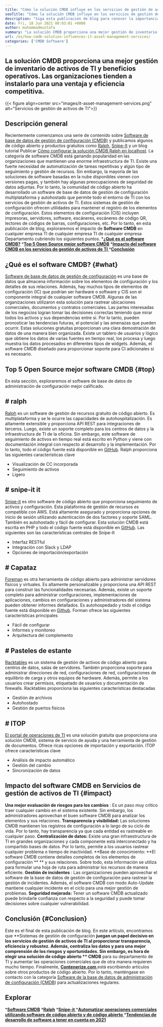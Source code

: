 ```yaml
---
title: "Cómo la solución CMDB influye en los servicios de gestión de activos de TI" 
seoTitle: "Cómo la solución CMDB influye en los servicios de gestión de activos de TI" 
description: "Siga esta publicación de blog para conocer la importancia de los servicios de gestión de activos de código abierto y el software CMDB gratuito en la administración de numerosos elementos de configuración." 
date: Fri, 18 Jun 2021 08:03:01 +0000
author: muhammadmustafa
summary: "La solución CMDB proporciona una mejor gestión de inventario de activos de TI y beneficios operativos. Las organizaciones tienden a instalarlo para una ventaja y eficiencia competitiva." 
url: /es/how-cmdb-solution-influences-it-asset-management-services/
categories: ['CMDB Software']
---
```


## La solución CMDB proporciona una mejor gestión de inventario de activos de TI y beneficios operativos. Las organizaciones tienden a instalarlo para una ventaja y eficiencia competitiva.

{{< figure align=center src="images/it-asset-management-services.png" alt="Servicios de gestión de activos de TI">}}


## **Descripción general**
Recientemente comenzamos una serie de contenido sobre [Software de base de datos de gestión de configuración (CMDB)][1] y publicamos algunos de código abierto y productos gratuitos como [Ralph][2], [Snipe-It][3] y un blog tutorial Publicar [Cómo configurar la solución CMDB Ralph en localhost][4]. La categoría de software CMDB está ganando popularidad en las organizaciones que mantienen una enorme infraestructura de TI. Existe una fuerte necesidad de automatización de tareas repetitivas y algún tipo de seguimiento y gestión de recursos. Sin embargo, la mayoría de las soluciones de software basadas en la nube disponibles vienen con versiones pagas, y también hay algunas preocupaciones de seguridad de datos adjuntas. Por lo tanto, la comunidad de código abierto ha desarrollado un software de base de datos de gestión de configuración multiplataforma y autohostado que permite todo el entorno de TI con los servicios de gestión de activos de TI.
Estos sistemas de gestión de configuración ofrecen utilidades para mantener el registro de los elementos de configuración. Estos elementos de configuración (CIS) incluyen impresoras, servidores, software, escáneres, escáneres de código QR, lectores de códigos de barras, configuraciones, etc. Por lo tanto, en esta publicación de blog, exploraremos el impacto de **Software CMDB**  en cualquier empresa TI de cualquier empresa TI de cualquier empresa Departamento cubriendo los siguientes puntos.
  ***[¿Qué es el software CMDB?][5]** 
  ***[Top 5 Open Source mejor software CMDB][6]** 
  *[**Impacto del software CMDB en los servicios de gestión de activos de TI** ][7]
  ***[Conclusión][8]** 

## **¿Qué es el software CMDB?** {#what}
[Software de base de datos de gestión de configuración][1] es una base de datos que almacena información sobre los elementos de configuración y los detalles de sus relaciones. Además, hay muchos tipos de elementos de configuración (IC) que podrían ser hardware o software y CIS son el componente integral de cualquier software CMDB. Algunas de las organizaciones utilizaron esta solución para rastrear ubicaciones comerciales, documentos y contratos comerciales. Las partes interesadas de los negocios logran tomar las decisiones correctas teniendo que mirar todos los activos y sus dependencias entre sí. Por lo tanto, pueden pronosticar las tendencias futuras, el potencial y las amenazas que pueden ocurrir. Estas soluciones gratuitas proporcionan una clara demostración de datos de una manera bien organizada. Existe un tablero de usuarios y lógico que obtiene los datos de varias fuentes en tiempo real, los procesa y luego muestra los datos procesados ​​en diferentes tipos de widgets. Además, el software CMDB diseñado para proporcionar soporte para CI adicionales si es necesario.

## **Top 5 Open Source mejor software CMDB** {#top}
En esta sección, exploraremos el software de base de datos de administración de configuración mejor calificado.

## # ralph
[Ralph][2] es un software de gestión de recursos gratuito de código abierto. Es multiplataforma y se le ocurre las capacidades de autohospitalización. Es altamente extensible y proporciona API REST para integraciones de terceros. Luego, existe un soporte completo para los centros de datos y la infraestructura de TI de la oficina. Sin embargo, este software de seguimiento de activos en tiempo real está escrito en Python y viene con documentación integral con respecto al desarrollo y la implementación. Por lo tanto, todo el código fuente está disponible en [GitHub][9].
Ralph proporciona las siguientes características clave
  * Visualización de CC incorporada
  * Seguimiento de activos
  * Ligero

## # snipe-it it
[Snipe-it][3] es otro software de código abierto que proporciona seguimiento de activos y configuración. Esta plataforma de gestión de recursos es compatible con AWS. Está altamente asegurado y proporciona opciones de inicio de sesión utilizando autenticación de dos factores y soporte SAML. También es autohostado y fácil de configurar. Esta solución CMDB está escrita en PHP y todo el código fuente está disponible en [GitHub][10].
Las siguientes son las características centrales de Snipe-It
  * Interfaz RESTful
  * Integración con Slack y LDAP
  * Opciones de importación/exportación

## # Capataz
[Foreman][11] es otra herramienta de código abierto para administrar servidores físicos y virtuales. Es altamente personalizable y proporciona una API REST para construir las funcionalidades necesarias. Además, existe un soporte completo para administrar configuraciones, implementaciones de aplicaciones, cambios en configuraciones y administradores del sistema pueden obtener informes detallados. Es autohospedado y todo el código fuente está disponible en [Github][12].
Forman ofrece las siguientes características principales
  * Fácil de configurar
  * Informes y monitoreo
  * Arquitectura del complemento

## # Pasteles de estante
[Racktables][13] es un sistema de gestión de activos de código abierto para centros de datos, salas de servidores. También proporciona soporte para administrar direcciones de red, configuraciones de red, configuraciones de equilibrio de carga y otros equipos de hardware. Además, permite a los usuarios crear permisos, etiquetado de usuarios y documentación de firewalls.
Racktables proporciona las siguientes características destacadas
  * Gestión de archivos
  * Autohostado
  * Gestión de puertos físicos

## # ITOP
[El portal de operaciones de TI][14] es una solución gratuita que proporciona una solución CMDB, sistema de servicio de ayuda y una herramienta de gestión de documentos. Ofrece ricas opciones de importación y exportación.
ITOP ofrece características clave
  * Análisis de impacto automático
  * Gestión del cambio
  * Sincronización de datos

## Impacto del software CMDB en [][15] Servicios de gestión de activos de TI   {#impact}
**Una mejor evaluación de riesgos para los cambios** : Es un paso muy crítico traer cualquier cambio en el sistema existente. Sin embargo, los administradores aprovechan el buen software CMDB para analizar los elementos y sus relaciones.
**Transparencia y visibilidad:**  Las soluciones CMDB mantienen los registros de configuración a lo largo de su ciclo de vida. Por lo tanto, hay transparencia ya que cada entidad es rastreable en cualquier paso.
**Centralización de datos:**  Existe una gran infraestructura de TI en grandes organizaciones y cada componente está interconectado y ha compartido bases de datos. Por lo tanto, permite a los usuarios rastrear cualquier problema o tiempo de inactividad.
**Base de conocimiento:  **El software CMDB contiene detalles completos de los elementos de configuración ** **  y sus relaciones. Sobre todo, esta información se utiliza para formular una hoja de ruta para administrar los recursos de manera eficiente.
**Gestión de incidentes** : Las organizaciones pueden aprovechar el software de la base de datos de gestión de configuración para rastrear la gestión de incidentes. Además, el software CMDB con modo Auto-Update mantiene cualquier incidente en el ciclo para una mejor gestión de problemas.
**Seguridad mejorada:**  Tener un software CMDB actualizado puede brindarle confianza con respecto a la seguridad y puede tomar decisiones sobre cualquier vulnerabilidad.

## **Conclusión** {#Conclusion}
Este es el final de esta publicación de blog. En este artículo, encontramos que **Sistemas de gestión de configuración  **juegan un papel decisivo en los servicios de gestión de activos de TI al proporcionar transparencia, eficiencia y robustez. Además, centraliza los datos y para una mejor comprensión de los riesgos y oportunidades. Sin embargo, es hora de elegir una solución de código abierto **  CMDB**  para su departamento de TI y aumentar las operaciones comerciales que de otra manera requieren mucho tiempo.
Finalmente, [**Contenerize.com** ][16] está escribiendo artículos sobre otros productos de código abierto. Por lo tanto, manténgase en contacto con la categoría [][17][Software de la base de datos de administración de configuración (CMDB][1]) para actualizaciones regulares.

## Explorar
  ***[Software CMDB][1]** 
  ***[Ralph][2]** 
  *[**Snipe-it** ][3]
  *[**Automatizar operaciones comerciales utilizando software de código abierto y de código abierto** ][18]
  ***[Tendencias de desarrollo de software a tener en cuenta en 2021][19]** 

  
[1]: https://products.containerize.com/cmdb-software/
[2]: https://products.containerize.com/cmdb-software/ralph/
[3]: https://products.containerize.com/cmdb-software/snipe-it/
[4]: https://blog.containerize.com/cmdb-software/how-to-set-up-cmdb-solution-ralph-on-localhost/
[5]: #what
[6]: #top
[7]: #impact
[8]: #Conclusion
[9]: https://github.com/allegro/ralph
[10]: https://github.com/snipe/snipe-it
[11]: https://theforeman.org/
[12]: https://github.com/theforeman/foreman
[13]: https://www.racktables.org/
[14]: https://www.combodo.com/itop
[15]: https://blog.containerize.com/wp-admin/post.php?post=5864&action=edit#app
[16]: https://www.containerize.com/
[17]: https://products.containerize.com/single-sign-on/
[18]: https://blog.containerize.com/blogging/automate-business-operations-using-open-source-software/
[19]: https://blog.containerize.com/blockchain-platforms/software-development-trends-to-look-out-for-in-2021/
